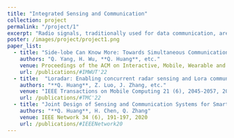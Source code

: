 ```yaml
---
title: "Integrated Sensing and Communication"
collection: project
permalink: "/project/1"
excerpt: "Radio signals, traditionally used for data communication, are now emerging as sensing media. Researchers have demonstrated the great potential of RF sensing, including understanding gesture commands and monitoring vital signs. However, sensing and communication are contradictory purposes. For sensing purposes, we use a known sequence to probe unknown channel conditions, while for communication purposes, we decode unknown messages assuming that the channel conditions are known. We address the challenges encountered when integrating sensing and communication functions and thus they can work in harmony. Accordingly, we build up prototypes to test the performance of our design."
poster: /images/project/project1.png
paper_list:
  - title: "Side-lobe Can Know More: Towards Simultaneous Communication and Sensing for mmWave"
    authors: "Q. Yang, H. Wu, **Q. Huang**, etc."
    venue: Proceedings of the ACM on Interactive, Mobile, Wearable and Ubiquitous Technologies (IMWUT'23), Volume 6, Issue 4
    url: /publications/#IMWUT'22
  - title:  "Loradar: Enabling concurrent radar sensing and Lora communication"
    authors: "**Q. Huang**, Z. Luo, J. Zhang, etc."
    venue: "IEEE Transactions on Mobile Computing 21 (6), 2045-2057, 2020"
    url: /publications/#TMC'22
  - title: "Joint Design of Sensing and Communication Systems for Smart Homes"
    authors: "**Q. Huang**, H. Chen, Q. Zhang"
    venue: IEEE Network 34 (6), 191-197, 2020
    url: /publications/#IEEENetwork20
---
```


